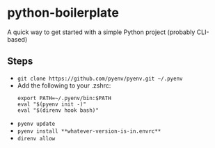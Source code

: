 # python-boilerplate
A quick way to get started with a simple Python project (probably CLI-based)

## Steps
* `git clone https://github.com/pyenv/pyenv.git ~/.pyenv`
* Add the following to your .zshrc:
    ```
    export PATH=~/.pyenv/bin:$PATH
    eval "$(pyenv init -)"
    eval "$(direnv hook bash)"
    ```
* `pyenv update`
* `pyenv install **whatever-version-is-in.envrc**`
* `direnv allow`
